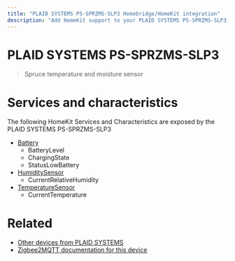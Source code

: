 ```yaml
---
title: "PLAID SYSTEMS PS-SPRZMS-SLP3 Homebridge/HomeKit integration"
description: "Add HomeKit support to your PLAID SYSTEMS PS-SPRZMS-SLP3, using Homebridge, Zigbee2MQTT and homebridge-z2m."
---
```

<!---
This file has been GENERATED using src/docgen/docgen.ts
DO NOT EDIT THIS FILE MANUALLY!
-->
# PLAID SYSTEMS PS-SPRZMS-SLP3
> Spruce temperature and moisture sensor


# Services and characteristics
The following HomeKit Services and Characteristics are exposed by
the PLAID SYSTEMS PS-SPRZMS-SLP3

* [Battery](../../battery.md)
  * BatteryLevel
  * ChargingState
  * StatusLowBattery
* [HumiditySensor](../../sensors.md)
  * CurrentRelativeHumidity
* [TemperatureSensor](../../sensors.md)
  * CurrentTemperature


# Related
* [Other devices from PLAID SYSTEMS](../index.md#plaid_systems)
* [Zigbee2MQTT documentation for this device](https://www.zigbee2mqtt.io/devices/PS-SPRZMS-SLP3.html)